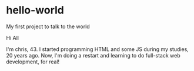 # hello-world
My first project to talk to the world

Hi All

I'm chris, 43. I started programming HTML and some JS during my studies, 20 years ago. Now, I'm doing a restart and learning to do full-stack web development, for real!
